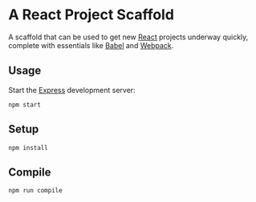 # A React Project Scaffold

A scaffold that can be used to get new [React](https://facebook.github.io/react/) projects underway quickly,
complete with essentials like [Babel](http://babeljs.io/) and [Webpack](http://webpack.github.io/).

## Usage
Start the [Express](http://expressjs.com/) development server:
```
npm start
```

## Setup
```
npm install
```

## Compile
```
npm run compile
```
